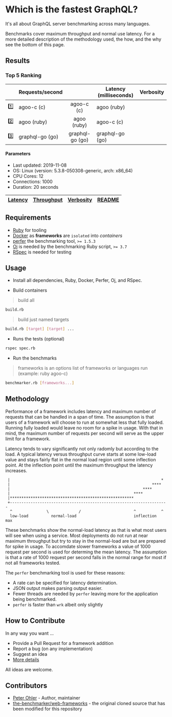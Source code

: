 # Which is the fastest GraphQL?

It's all about GraphQL server benchmarking across many languages.

Benchmarks cover maximum throughput and normal use latency. For a more
detailed description of the methodology used, the how, and the why see the
bottom of this page.

## Results

<!-- Result from here -->
### Top 5 Ranking
|     | Requests/second |     | Latency (milliseconds) | Verbosity |
|:---:| --------------- |:---:| ---------------------- | --------- |
| :one: | agoo-c (c) | agoo-c (c) | agoo (ruby) |
| :two: | agoo (ruby) | agoo (ruby) | agoo-c (c) |
| :three: | graphql-go (go) | graphql-go (go) | graphql-go (go) |

#### Parameters
- Last updated: 2019-11-08
- OS: Linux (version: 5.3.8-050308-generic, arch: x86_64)
- CPU Cores: 12
- Connections: 1000
- Duration: 20 seconds

| [Latency](latency.md) | [Throughput](rates.md) | [Verbosity](verbosity.md) | [README](README.md) |
| --------------------- | --------------------------- | ------------------------- | ------------------- |
<!-- Result till here -->

## Requirements

+ [Ruby](https://www.ruby-lang.org) for tooling
+ [Docker](https://www.docker.com) as **frameworks** are `isolated` into _containers_
+ [perfer](https://github.com/ohler55/perfer) the benchmarking tool, `>= 1.5.3`
+ [Oj](https://github.com/ohler55/oj) is needed by the benchmarking Ruby script, `>= 3.7`
+ [RSpec](https://rubygems.org/gems/rspec) is needed for testing

## Usage

+ Install all dependencies, Ruby, Docker, Perfer, Oj, and RSpec.

+ Build containers

> build all

```sh
build.rb
```

> build just named targets

```sh
build.rb [target] [target] ...
```

+ Runs the tests (optional)

```sh
rspec spec.rb
```

+ Run the benchmarks

> frameworks is an options list of frameworks or languages run (example: ruby agoo-c)

```sh
benchmarker.rb [frameworks...]
```

## Methodology

Performance of a framework includes latency and maximum number of requests
that can be handled in a span of time. The assumption is that users of a
framework will choose to run at somewhat less that fully loaded. Running fully
loaded would leave no room for a spike in usage. With that in mind, the
maximum number of requests per second will serve as the upper limit for a
framework.

Latency tends to vary significantly not only radomly but according to the
load. A typical latency versus throughput curve starts at some low-load value
and stays fairly flat in the normal load region until some inflection
point. At the inflection point until the maximum throughput the latency
increases.

```
 |                                                                  *
 |                                                              ****
 |                                                          ****
 |                                                      ****
 |******************************************************
 +---------------------------------------------------------------------
  ^               \             /                       ^           ^
  low-load          normal-load                         inflection  max
```

These benchmarks show the normal-load latency as that is what most users will
see when using a service. Most deployments do not run at near maximum
throughput but try to stay in the normal-load are but are prepared for spike
in usage. To accomdate slower frameworks a value of 1000 request per second is
used for determing the mean latency. The assumption is that a rate of 1000
request per second falls in the normal range for most if not all frameworks
tested.

The `perfer` benchmarking tool is used for these reasons:

- A rate can be specified for latency determination.
- JSON output makes parsing output easier.
- Fewer threads are needed by `perfer` leaving more for the application being benchmarked.
- `perfer` is faster than `wrk` albeit only slightly

## How to Contribute

In any way you want ...

+ Provide a Pull Request for a framework addition
+ Report a bug (on any implementation)
+ Suggest an idea
+ [More details](CONTRIBUTING.md)

All ideas are welcome.

## Contributors

- [Peter Ohler](https://github.com/ohler55) - Author, maintainer
- [the-benchmarker/web-frameworks](https://github.com/the-benchmarker/web-frameworks) - the original cloned source that has been modified for this repository
